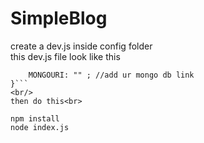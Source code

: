 # SimpleBlog

create a dev.js  inside config folder</br>
this dev.js file look like this<br/>
```module.exports = {
    MONGOURI: "" ; //add ur mongo db link
}```
<br/>
then do this<br>

npm install
node index.js

